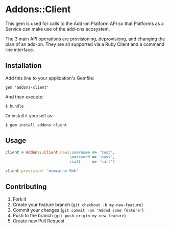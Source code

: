 # Addons::Client

This gem is used for calls to the Add-on Platform API so that Platforms as a Service
can make use of the add-ons ecosystem.

The 3 main API operations are provisioning, deprovisiong, and changing the plan of 
an add-on.  They are all supported via a Ruby Client and a command line interface.

## Installation

Add this line to your application's Gemfile:

    gem 'addons-client'

And then execute:

    $ bundle

Or install it yourself as:

    $ gem install addons-client

## Usage

```ruby
client = Addons::Client.new(:username => 'test',
                            :password => 'pass',
                            :salt     => 'salt') 

client.provision! 'memcache:5mb'
```


## Contributing

1. Fork it
2. Create your feature branch (`git checkout -b my-new-feature`)
3. Commit your changes (`git commit -am 'Added some feature'`)
4. Push to the branch (`git push origin my-new-feature`)
5. Create new Pull Request
